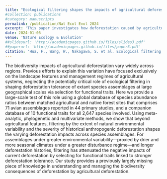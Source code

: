```yaml
---
title: "Ecological filtering shapes the impacts of agricultural deforestation on biodiversity"
#collection: publications
#category: manuscripts
permalink: /publication/Nat Ecol Evol 2024
excerpt: 'This paper investigates how deforestation caused by agricultural expansion impacts bird communities. Also examines the role of ecological filtering in determining birds' response to habitat loss.'
date: 2024-01-05
venue: 'Nature Ecology & Evolution'
##slidesurl: 'http://academicpages.github.io/files/slides3.pdf'
##paperurl: 'http://academicpages.github.io/files/paper3.pdf'
citation: 'Hua, F., Wang, W., Nakagawa, S. et al. Ecological filtering shapes the impacts of agricultural deforestation on biodiversity. Nat Ecol Evol 8, 251–266 (2024). https://doi.org/10.1038/s41559-023-02280-w'
---
```


The biodiversity impacts of agricultural deforestation vary widely across regions. Previous efforts to explain this variation have focused exclusively on the landscape features and management regimes of agricultural systems, neglecting the potentially critical role of ecological filtering in shaping deforestation tolerance of extant species assemblages at large geographical scales via selection for functional traits. Here we provide a large-scale test of this role using a global database of species abundance ratios between matched agricultural and native forest sites that comprises 71 avian assemblages reported in 44 primary studies, and a companion database of 10 functional traits for all 2,647 species involved. Using meta-analytic, phylogenetic and multivariate methods, we show that beyond agricultural features, filtering by the extent of natural environmental variability and the severity of historical anthropogenic deforestation shapes the varying deforestation impacts across species assemblages. For assemblages under greater environmental variability—proxied by drier and more seasonal climates under a greater disturbance regime—and longer deforestation histories, filtering has attenuated the negative impacts of current deforestation by selecting for functional traits linked to stronger deforestation tolerance. Our study provides a previously largely missing piece of knowledge in understanding and managing the biodiversity consequences of deforestation by agricultural deforestation.
